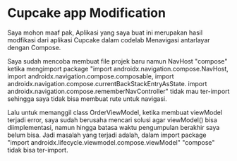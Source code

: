 Cupcake app Modification
=================================

Saya mohon maaf pak, Aplikasi yang saya buat ini merupakan hasil modfikasi dari aplikasi Cupcake dalam codelab Menavigasi antarlayar dengan Compose. 

Saya sudah mencoba membuat file projek baru namun NavHost "compose" ketika mengimport package "import androidx.navigation.compose.NavHost, import androidx.navigation.compose.composable, import androidx.navigation.compose.currentBackStackEntryAsState. import androidx.navigation.compose.rememberNavController" tidak mau ter-import sehingga saya tidak bisa membuat rute untuk navigasi. 

Lalu untuk memanggil class OrderViewModel, ketika membuat viewModel terjadi error, saya sudah berusaha mencari solusi agar viewModel() bisa diimplementasi, namun hingga batasa waktu pengumpulan berakhir saya belum bisa. Jadi masalah yang terjadi adalah, dalam import package "import androidx.lifecycle.viewmodel.compose.viewModel" "compose" tidak bisa ter-import.


